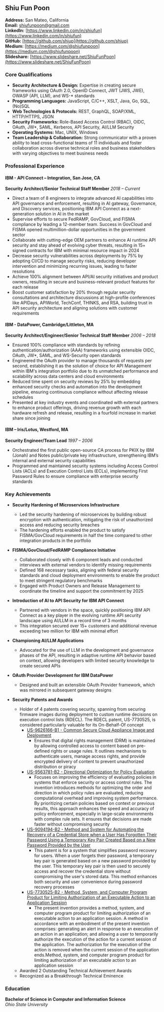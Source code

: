 ## Shiu Fun Poon

**Address:** San Mateo, California  
**Email:** [shiufunpoon@gmail.com](mailto:shiufunpoon@gmail.com)  
**LinkedIn:** [https://www.linkedin.com/in/shiufun](https://www.linkedin.com/in/shiufun)  
**GitHub:** [https://github.com/shiup](https://github.com/shiup)  
**Medium:** [https://medium.com/@shiufunpoon](https://medium.com/@shiufunpoon)  
**Slideshare:** [https://www.slideshare.net/ShiuFunPoon](https://www.slideshare.net/ShiuFunPoon)

### Core Qualifications

- **Security Architecture & Design:** Expertise in creating secure frameworks using OAuth 2.0, OpenID Connect, JWT (JWS, JWE), OWASP (API, LLM), and WS-* standards
- **Programming Languages:** JavaScript, C/C++, XSLT, Java, Go, SQL, (No)SQL
- **Web Technologies & Protocols:** REST, GraphQL, SOAP/XML, HTTP/HTTPS, JSON
- **Security Frameworks:** Role-Based Access Control (RBAC), OIDC, OAuth, JW*, SAML, Kerberos, API Security, AI/LLM Security
- **Operating Systems:** Mac, UNIX, Windows
- **Team Leadership & Collaboration:** Strong communicator with a proven ability to lead cross-functional teams of 11 individuals and foster collaboration across diverse technical roles and business stakeholders with varying objectives to meet business needs

### Professional Experience

#### IBM - API Connect – Integration, San Jose, CA  
**Security Architect/Senior Technical Staff Member**  *2018 – Current*

- Direct a team of 8 engineers to integrate advanced AI capabilities into API governance and enforcement, resulting in AI gateway, Governance, and Discovery services, positioning IBM API Connect as a next-generation solution in AI in the market
- Supervise efforts to secure FedRAMP, GovCloud, and FISMA compliance by leading a 12-member team. Success in GovCloud and FISMA opened multimillion-dollar opportunities in the government sector
- Collaborate with cutting-edge OEM partners to enhance AI runtime API security and stay ahead of evolving cyber threats, resulting in 15+ signed contracts for IBM with minimal resource impact in 2024
- Decrease security vulnerabilities across deployments by 75% by adopting CI/CD to manage security risks, reducing developer intervention and minimizing recurring issues, leading to faster resolutions
- Achieve 100% alignment between API/AI security initiatives and product owners, resulting in secure and business-relevant product features for each release
- Boost customer satisfaction by 20% through regular security consultations and architecture discussions at high-profile conferences like APIDays, APIWorld, TechConf, THINKS, and RSA, building trust in API security architecture and aligning solutions with customer requirements


#### IBM - DataPower, Cambridge/Littleton, MA  
**Security Architect/Engineer/Senior Technical Staff Member**  *2006 – 2018*

- Ensured 100% compliance with standards by refining authentication/authorization (AAA) frameworks using extensible OIDC, OAuth, JW*, SAML, and WS-Security open standards
- Engineered the OAuth provider to manage thousands of requests per second, establishing it as the solution of choice for API Management within IBM's integration portfolio due to its unmatched performance and scalability across data centers and cloud environments
- Reduced time spent on security reviews by 25% by embedding enhanced security checks and automation into the development pipeline, ensuring continuous compliance without affecting release schedules
- Presented at key industry events and coordinated with external partners to enhance product offerings, driving revenue growth with each hardware refresh and release, resulting in a fourfold increase in market share since joining

#### IBM – Iris/Lotus, Westford, MA  
**Security Engineer/Team Lead**  *1997 – 2006*

- Orchestrated the first public open-source CA process for PKIX by IBM (Jonah) and Notes public/private key infrastructure, strengthening IBM’s internal and external security capabilities
- Programmed and maintained security systems including Access Control Lists (ACLs) and Execution Control Lists (ECLs), implementing First Password Rules to ensure compliance with enterprise security standards

### Key Achievements

- **Security Hardening of Microservices Infrastructure**
  - Led the security hardening of microservices by building robust encryption with authentication, mitigating the risk of unauthorized access and reducing security breaches
  - The hardening efforts enabled the product to satisfy FISMA/GovCloud requirements in half the time compared to other integration products in the portfolio

- **FISMA/GovCloud/FedRAMP Compliance Initiative**
  - Collaborated closely with 6 component leads and conducted interviews with external vendors to identify missing requirements
  - Defined 168 necessary tasks, aligning with federal security standards and cloud deployment environments to enable the product to meet stringent regulatory benchmarks
  - Engaged with Product Owners and Release Management to coordinate the timeline and support the commitment by 2025

- **Introduction of AI to API Security for IBM API Connect**
  - Partnered with vendors in the space, quickly positioning IBM API Connect as a key player in the evolving runtime API security landscape using AI/LLM in a record time of 3 months
  - This integration secured over 15+ customers and additional revenue exceeding two million for IBM with minimal effort

- **Championing AI/LLM Applications**
  - Advocated for the use of LLM in the development and governance phases of the API, resulting in adaptive runtime API behavior based on context, allowing developers with limited security knowledge to create secured APIs

- **OAuth Provider Development for IBM DataPower**
  - Designed and built an extensible OAuth Provider framework, which was mirrored in subsequent gateway designs

- **Security Patents and Awards**
  - Holder of 4 patents covering security, spanning from securing firmware images during deployment to custom runtime decisions on execution control lists (RDECL). The RDECL patent, US-7730525, is considered particularly valuable for its On-Behalf-Of concept
    - [US-9626166-B1 - Common Secure Cloud Appliance Image and Deployment](https://portal.unifiedpatents.com/patents/patent/US-9626166-B1)
      - Ensures that digital rights management (DRM) is maintained by allowing controlled access to content based on pre-defined rights or usage rules. It outlines mechanisms to authenticate users, manage access rights, and provide encrypted delivery of content to prevent unauthorized distribution or piracy
    - [US-9563781-B2 - Directional Optimization for Policy Evaluation](https://portal.unifiedpatents.com/patents/patent/US-9563781-B2)
      - Focuses on improving the efficiency of evaluating policies in systems that enforce security or access control rules. The invention introduces methods for optimizing the order and direction in which policy rules are evaluated, reducing computational overhead and improving system performance. By prioritizing certain policies based on context or previous results, this approach enhances the speed and accuracy of policy enforcement, especially in large-scale environments with complex rule sets. It ensures that decisions are made faster without compromising security
    - [US-9094194-B2 - Method and System for Automating the Recovery of a Credential Store when a User Has Forgotten Their Password Using a Temporary Key Pair Created Based on a New Password Provided by the User](https://portal.unifiedpatents.com/patents/patent/US-9094194-B2)
      - This patent is for a system that simplifies password recovery for users. When a user forgets their password, a temporary key pair is generated based on a new password provided by the user. This temporary key pair is then used to securely access and recover the credential store without compromising the user's stored data. This method enhances both security and user convenience during password recovery processes
    - [US-7730525-B2 - Method, System, and Computer Program Product for Limiting Authorization of an Executable Action to an Application Session](https://portal.unifiedpatents.com/patents/patent/US-7730525-B2)
      - The present invention provides a method, system, and computer program product for limiting authorization of an executable action to an application session. A method in accordance with an embodiment of the present invention comprises: generating an alert in response to an execution of an action in an application; and allowing a user to temporarily authorize the execution of the action for a current session of the application. The authorization for the execution of the action is removed when the current session of the application ends.Method, system, and computer program product for limiting authorization of an executable action to an application session
  - Awarded 2 Outstanding Technical Achievement Awards
  - Recognized as a Breakthrough Technical Eminence

### Education

**Bachelor of Science in Computer and Information Science**  
*Ohio State University*
